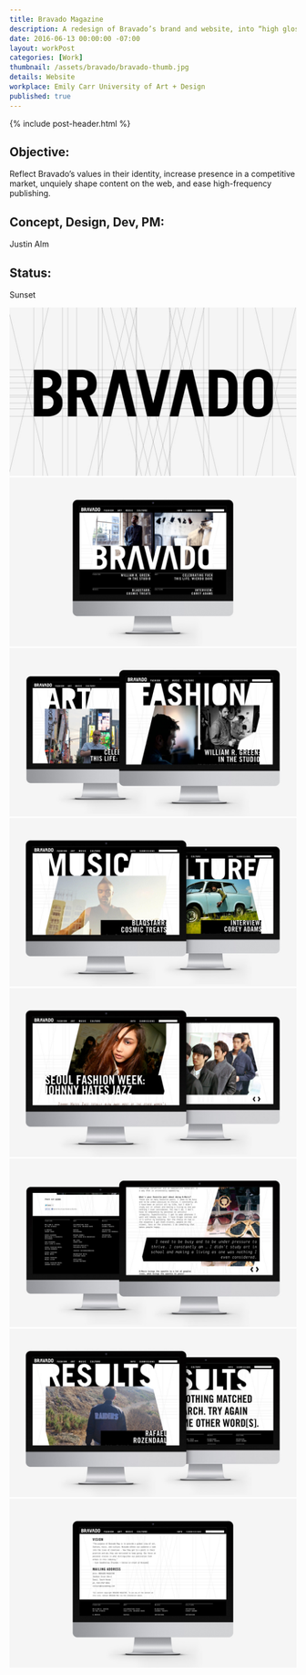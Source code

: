 ```yaml
---
title: Bravado Magazine
description: A redesign of Bravado’s brand and website, into “high gloss pixels”.
date: 2016-06-13 00:00:00 -07:00
layout: workPost
categories: [Work]
thumbnail: /assets/bravado/bravado-thumb.jpg
details: Website
workplace: Emily Carr University of Art + Design
published: true
---
```


<div class="mw-1024  u-mar-auto  u-mar-b05">
    {% include post-header.html %}
    <div class="project-metadata  u-mar-auto  u-mar-t05  u-mar-b00">
        <div class="objective">
            <h2 class="as-h5  u-noMargin  u-mar-b01"><strong>Objective</strong>:</h2>
            <p class="u-noMargin  u-mar-b02">Reflect Bravado’s values in their identity, increase presence in a competitive market, unquiely shape content on the web, and ease high-frequency publishing.</p>
        </div>
        <div>
            <h2 class="as-h5  u-noMargin  u-mar-b01"><strong>Concept, Design, Dev, PM</strong>:</h2>
            <p class="u-noMargin  u-mar-b02">Justin Alm</p>
        </div>
        <div>
            <h2 class="as-h5  u-noMargin  u-mar-b01"><strong>Status</strong>:</h2>
            <p class="u-noMargin  u-mar-b02">Sunset</p>
        </div>
    </div>
</div>

<div class="Grid  Grid--withGutters  u-mar-b03">
    <div class="Grid-cell  u-size1of1  u-textAlign-center">
        <img class="mw-1024" src="/assets/bravado/bravado1.jpg"/>
    </div>
    <div class="Grid-cell  u-size1of1  u-textAlign-center">
        <img class="mw-1024" src="/assets/bravado/bravado2.jpg"/>
    </div>
    <div class="Grid-cell  u-size1of1  u-textAlign-center">
        <img class="mw-1024" src="/assets/bravado/bravado3.jpg"/>
    </div>
    <div class="Grid-cell  u-size1of1  u-textAlign-center">
        <img class="mw-1024" src="/assets/bravado/brav1-1024x604.jpg"/>
    </div>
    <div class="Grid-cell  u-size1of1  u-textAlign-center">
        <img class="mw-1024" src="/assets/bravado/brav3-1024x604.jpg"/>
    </div>
    <div class="Grid-cell  u-size1of1  u-textAlign-center">
        <img class="mw-1024" src="/assets/bravado/brav4-1024x604.jpg"/>
    </div>
    <div class="Grid-cell  u-size1of1  u-textAlign-center">
        <img class="mw-1024" src="/assets/bravado/bravado-search.jpg"/>
    </div>
    <div class="Grid-cell  u-size1of1  u-textAlign-center">
        <img class="mw-1024" src="/assets/bravado/bravado-about.jpg"/>
    </div>
</div>